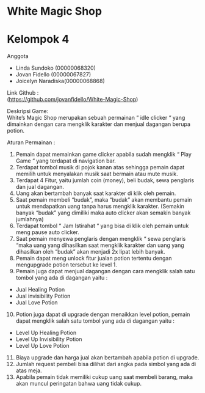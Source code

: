 # White Magic Shop

# Kelompok 4
Anggota <br />
- Linda Sundoko (00000068320) <br />
- Jovan Fidello (00000067827) <br />
- Joicelyn Naradiska(00000068868) <br />

Link Github : <br />
(https://github.com/jovanfidello/White-Magic-Shop) <br />

Deskripsi Game: <br />
White’s Magic Shop merupakan sebuah permainan “ idle clicker “ yang dimainkan dengan cara mengklik karakter dan menjual dagangan berupa potion. <br />

Aturan Permainan : <br />
1. Pemain dapat memainkan game clicker apabila sudah mengklik “ Play Game “ yang terdapat di navigation bar.<br />
2. Terdapat tombol musik di pojok kanan atas sehingga pemain dapat memilih untuk menyalakan musik saat bermain atau mute musik.<br />
3. Terdapat 4 Fitur, yaitu jumlah coin (money), beli budak, sewa penglaris dan jual dagangan.<br />
4. Uang akan bertambah banyak saat karakter di klik oleh pemain.
5. Saat pemain membeli “budak”, maka “budak” akan membantu pemain untuk mendapatkan uang tanpa harus mengklik karakter. (Semakin banyak “budak” yang dimiliki maka auto clicker akan semakin banyak jumlahnya)<br />
6. Terdapat tombol “ Jam Istirahat “ yang bisa di klik oleh pemain untuk meng pause auto clicker.<br />
7. Saat pemain menyewa penglaris dengan mengklik “ sewa penglaris “maka uang yang dihasilkan saat mengklik karakter dan uang yang dihasilkan oleh “budak” akan menjadi 2x lipat lebih banyak.<br />
8. Pemain dapat meng unlock fitur jualan potion tertentu dengan mengupgrade potion tersebut ke level 1.<br />
9. Pemain juga dapat menjual dagangan dengan cara mengklik salah satu tombol yang ada di dagangan yaitu :<br />
- Jual Healing Potion<br />
- Jual invisibility Potion<br />
- Jual Love Potion<br />
10. Potion juga dapat di upgrade dengan menaikkan level potion, pemain dapat mengklik salah satu tombol yang ada di dagangan yaitu :<br />
- Level Up Healing Potion<br />
- Level Up Invisibility Potion<br />
- Level Up Love Potion<br />
11. Biaya upgrade dan harga jual akan bertambah apabila potion di upgrade.<br />
12. Jumlah request pembeli bisa dilihat dari angka pada simbol yang ada di atas meja.<br />
13. Apabila pemain tidak memiliki cukup uang saat membeli barang, maka akan muncul peringatan bahwa uang tidak cukup.<br />
